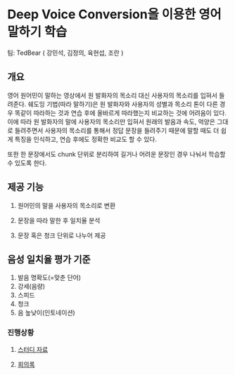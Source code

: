 # Deep Voice Conversion을 이용한 영어 말하기 학습
팀: TedBear ( 강민석, 김정의, 육현섭, 조란 )

## 개요

영어 원어민이 말하는 영상에서 원 발화자의 목소리 대신 사용자의 목소리를 입혀서 들려준다. 쉐도잉 기법(따라 말하기)은 원 발화자와 사용자의 성별과 목소리 톤이 다른 경우 똑같이 따라하는 것과 연습 후에 올바르게 따라했는지 비교하는 것에 어려움이 있다. 이에 따라 원 발화자의 말에 사용자의 목소리만 입혀서 원래의 발음과 속도, 억양은 그대로 들려주면서 사용자의 목소리를 통해서 정답 문장을 들려주기 때문에 말할 때도 더 쉽게 특징을 인식하고, 연습 후에도 정확한 비교도 할 수 있다.

또한 한 문장에서도 chunk 단위로 분리하여 길거나 어려운 문장인 경우 나눠서 학습할 수 있도록 한다.



## 제공 기능

1. 원어민의 말을 사용자의 목소리로 변환

2. 문장을 따라 말한 후 일치율 분석

3. 문장 혹은 청크 단위로 나누어 제공

   

## 음성 일치율 평가 기준

1. 발음 명확도(=맞춘 단어)
2. 강세(음량)
3. 스피드
4. 청크
5. 음 높낮이(인토네이션)


### 진행상황
1. [스터디 자료](https://www.notion.so/Table-of-Contents-797601be645c4b64a2d93250d3f06859)

2. [회의록](https://www.notion.so/bffec461d5464284a6dcf8884f395d48?v=5622f6b8537843a2879884076f46113d)
